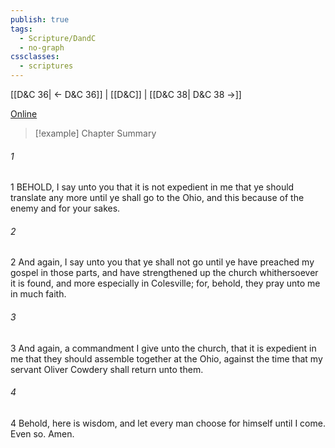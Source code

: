 ```yaml
---
publish: true
tags:
  - Scripture/DandC
  - no-graph
cssclasses:
  - scriptures
---
```

[[D&C 36| ← D&C 36]] | [[D&C]] | [[D&C 38| D&C 38 →]]

[Online](https://churchofjesuschrist.org/study/scriptures/dc-testament/dc/37?lang=eng)

>[!example] Chapter Summary
>
###### 1
1 BEHOLD, I say unto you that it is not expedient in me that ye should translate any more until ye shall go to the Ohio, and this because of the enemy and for your sakes.
###### 2
2 And again, I say unto you that ye shall not go until ye have preached my gospel in those parts, and have strengthened up the church whithersoever it is found, and more especially in Colesville; for, behold, they pray unto me in much faith.
###### 3
3 And again, a commandment I give unto the church, that it is expedient in me that they should assemble together at the Ohio, against the time that my servant Oliver Cowdery shall return unto them.
###### 4
4 Behold, here is wisdom, and let every man choose for himself until I come. Even so. Amen.




